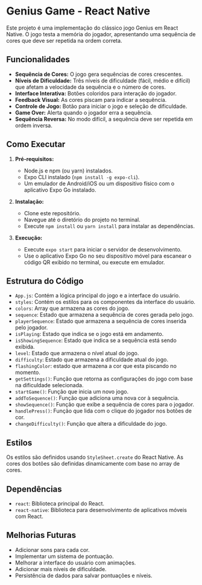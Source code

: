 # Genius Game - React Native

Este projeto é uma implementação do clássico jogo Genius em React Native. O jogo testa a memória do jogador, apresentando uma sequência de cores que deve ser repetida na ordem correta.

## Funcionalidades

-   **Sequência de Cores:** O jogo gera sequências de cores crescentes.
-   **Níveis de Dificuldade:** Três níveis de dificuldade (fácil, médio e difícil) que afetam a velocidade da sequência e o número de cores.
-   **Interface Interativa:** Botões coloridos para interação do jogador.
-   **Feedback Visual:** As cores piscam para indicar a sequência.
-   **Controle de Jogo:** Botão para iniciar o jogo e seleção de dificuldade.
-   **Game Over:** Alerta quando o jogador erra a sequência.
-   **Sequência Reversa:** No modo difícil, a sequência deve ser repetida em ordem inversa.

## Como Executar

1.  **Pré-requisitos:**
    -   Node.js e npm (ou yarn) instalados.
    -   Expo CLI instalado (`npm install -g expo-cli`).
    -   Um emulador de Android/iOS ou um dispositivo físico com o aplicativo Expo Go instalado.

2.  **Instalação:**
    -   Clone este repositório.
    -   Navegue até o diretório do projeto no terminal.
    -   Execute `npm install` ou `yarn install` para instalar as dependências.

3.  **Execução:**
    -   Execute `expo start` para iniciar o servidor de desenvolvimento.
    -   Use o aplicativo Expo Go no seu dispositivo móvel para escanear o código QR exibido no terminal, ou execute em emulador.

## Estrutura do Código

-   `App.js`: Contém a lógica principal do jogo e a interface do usuário.
-   `styles`: Contém os estilos para os componentes da interface do usuário.
-   `colors`: Array que armazena as cores do jogo.
-   `sequence`: Estado que armazena a sequência de cores gerada pelo jogo.
-   `playerSequence`: Estado que armazena a sequência de cores inserida pelo jogador.
-   `isPlaying`: Estado que indica se o jogo está em andamento.
-   `isShowingSequence`: Estado que indica se a sequência está sendo exibida.
-   `level`: Estado que armazena o nível atual do jogo.
-   `difficulty`: Estado que armazena a dificuldade atual do jogo.
-   `flashingColor`: estado que armazena a cor que esta piscando no momento.
-   `getSettings()`: Função que retorna as configurações do jogo com base na dificuldade selecionada.
-   `startGame()`: Função que inicia um novo jogo.
-   `addToSequence()`: Função que adiciona uma nova cor à sequência.
-   `showSequence()`: Função que exibe a sequência de cores para o jogador.
-   `handlePress()`: Função que lida com o clique do jogador nos botões de cor.
-   `changeDifficulty()`: Função que altera a dificuldade do jogo.

## Estilos

Os estilos são definidos usando `StyleSheet.create` do React Native. As cores dos botões são definidas dinamicamente com base no array de cores.

## Dependências

-   `react`: Biblioteca principal do React.
-   `react-native`: Biblioteca para desenvolvimento de aplicativos móveis com React.

## Melhorias Futuras

-   Adicionar sons para cada cor.
-   Implementar um sistema de pontuação.
-   Melhorar a interface do usuário com animações.
-   Adicionar mais níveis de dificuldade.
-   Persistência de dados para salvar pontuações e níveis.
